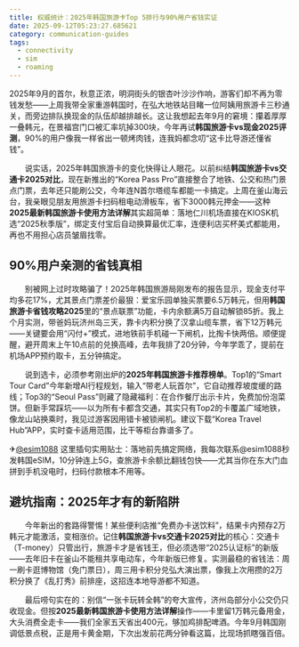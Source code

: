 ```yaml
---
title: 权威统计：2025年韩国旅游卡Top 5排行与90%用户省钱实证
date: 2025-09-12T05:23:27.685621
category: communication-guides
tags:
  - connectivity
  - sim
  - roaming
---
```


2025年9月的首尔，秋意正浓，明洞街头的银杏叶沙沙作响，游客们却不再为零钱发愁——上周我带全家重游韩国时，在弘大地铁站目睹一位阿姨用旅游卡三秒通关，而旁边排队换现金的队伍却越排越长。这让我想起去年9月的窘境：攥着厚厚一叠韩元，在景福宫门口被汇率坑掉300块，今年再试**韩国旅游卡vs现金2025评测**，90%的用户像我一样省出一顿烤肉钱，连我妈都念叨“这卡比导游还懂省钱”。

　　说实话，2025年韩国旅游卡的变化快得让人眼花。以前纠结**韩国旅游卡vs交通卡2025对比**，现在新推出的“Korea Pass Pro”直接整合了地铁、公交和热门景点门票，去年还只能刷公交，今年连N首尔塔缆车都能一卡搞定。上周在釜山海云台，我亲眼见朋友用旅游卡扫码租电动滑板车，省下3000韩元押金——这种**2025最新韩国旅游卡使用方法详解**其实超简单：落地仁川机场直接在KIOSK机选“2025秋季版”，绑定支付宝后自动换算最优汇率，连便利店买杯美式都能用，再也不用担心店员皱眉找零。

## 90%用户亲测的省钱真相  
　　别被网上过时攻略骗了！2025年韩国旅游局刚发布的报告显示，现金支付平均多花17%，尤其景点门票差价最狠：爱宝乐园单独买票要6.5万韩元，但用**韩国旅游卡省钱攻略2025**里的“景点联票”功能，卡内余额满5万自动解锁85折。我上个月实测，带爸妈玩济州岛三天，靠卡内积分换了汉拿山缆车票，省下12万韩元——关键要会用“闪付+”模式，进地铁前手机碰一下闸机，比掏卡快两倍。顺便提醒，避开周末上午10点前的兑换高峰，去年我排了20分钟，今年学乖了，提前在机场APP预约取卡，五分钟搞定。

　　说到选卡，必须参考刚出炉的**2025年韩国旅游卡推荐榜单**。Top1的“Smart Tour Card”今年新增AI行程规划，输入“带老人玩首尔”，它自动推荐坡度缓的路线；Top3的“Seoul Pass”则藏了隐藏福利：在合作餐厅出示卡片，免费加份泡菜饼。但新手常踩坑——以为所有卡都含交通，其实只有Top2的卡覆盖广域地铁，像龙山站换乘时，我见过游客因用错卡被锁闸机。建议下载“Korea Travel Hub”APP，实时查卡适用范围，比干等柜台靠谱多了。

✈[@esim1088](https://t.me/s/esim1088) 这里插句实用贴士：落地前先搞定网络，我每次联系@esim1088秒发韩国eSIM，10分钟连上5G，查旅游卡余额比翻钱包快——尤其当你在东大门血拼到手机没电时，扫码付款根本不用等。

## 避坑指南：2025年才有的新陷阱  
　　今年新出的套路得警惕！某些便利店推“免费办卡送饮料”，结果卡内预存2万韩元才能激活，变相涨价。记住**韩国旅游卡vs交通卡2025对比**的核心：交通卡（T-money）只管出行，旅游卡才是省钱王，但必须选带“2025认证标”的新版——去年旧卡在釜山不能租共享电动车，今年新版已修复。实测最稳的省钱法：周一刷卡逛博物馆（免门票日），周三用卡积分兑弘大演出票，像我上次用攒的2万积分换了《乱打秀》前排座，这招连本地导游都不知道。

　　最后唠句实在的：别信“一张卡玩转全韩”的夸大宣传，济州岛部分小公交仍只收现金。但按**2025最新韩国旅游卡使用方法详解**操作——卡里留1万韩元备用金，大头消费全走卡——我们全家五天省出400元，够加鸡排配啤酒。今年9月韩国刚调低景点税，正是用卡黄金期，下次出发前花两分钟看这篇，比现场抓瞎强百倍。